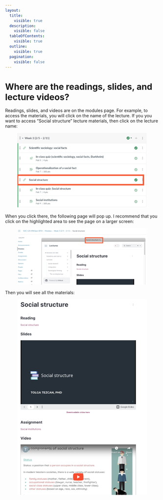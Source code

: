 ```yaml
---
layout:
  title:
    visible: true
  description:
    visible: false
  tableOfContents:
    visible: true
  outline:
    visible: true
  pagination:
    visible: false
---
```


# Where are the readings, slides, and lecture videos?

Readings, slides, and videos are on the modules page. For example, to access the materials, you will click on the name of the lecture. If you you want to access “Social structure” lecture materials, then click on the lecture name:

<figure><img src="../../.gitbook/assets/image (56).png" alt=""><figcaption></figcaption></figure>

When you click there, the following page will pop up. I recommend that you click on the highlighted area to see the page on a larger screen:

<figure><img src="../../.gitbook/assets/image (57).png" alt=""><figcaption></figcaption></figure>

Then you will see all the materials:

<figure><img src="../../.gitbook/assets/image (58).png" alt=""><figcaption></figcaption></figure>

